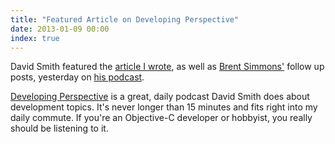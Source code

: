 ```yaml
---
title: "Featured Article on Developing Perspective"
date: 2013-01-09 00:00
index: true
---
```


David Smith featured the [article I wrote](/blog/seven-deadly-sins-of-modern-objective-c), as well as [Brent Simmons'](http://inessential.com/2012/12/31/coders_in_the_hands_of_an_angry_god) follow up posts, yesterday on [his podcast](http://developingperspective.com/2013/01/08/103/).

[Developing Perspective](http://developingperspective.com) is a great, daily podcast David Smith does about development topics. It's never longer than 15 minutes and fits right into my daily commute. If you're an Objective-C developer or hobbyist, you really should be listening to it.

<!-- more -->
